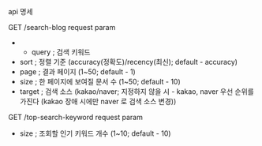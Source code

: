 api 명세

GET /search-blog
request param
 - * query  ; 검색 키워드
 -   sort   ; 정렬 기준 (accuracy(정확도)/recency(최신); default - accuracy)
 -   page   ; 결과 페이지 (1~50; default - 1)
 -   size   ; 한 페이지에 보여질 문서 수 (1~50; default - 10)
 -   target ; 검색 소스 (kakao/naver; 지정하지 않을 시 - kakao, naver 우선 순위를 가진다 (kakao 장애 시에만 naver 로 검색 소스 변경)) 


GET /top-search-keyword
request param
 - size     ; 조회할 인기 키워드 개수 (1~10; default - 10)
